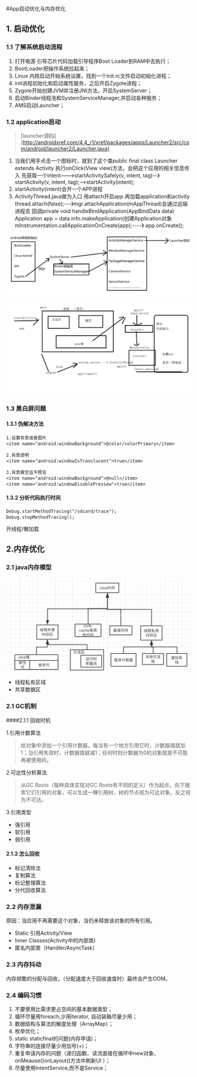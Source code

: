 #App启动优化与内存优化

## 1. 启动优化

### 1.1 了解系统启动流程

1. 打开电源   引导芯片代码加载引导程序Boot Loader到RAM中去执行；
2. BootLoader把操作系统拉起来；
3. Linux 内核启动开始系统设置，找到一个init.rc文件启动初始化进程；
4. init进程初始化和启动属性服务，之后开启Zygote进程；
5. Zygote开始创建JVM并注册JNI方法，开启SystemServer；
6. 启动Binder线程沲和SystemServiceManager,并启动各种服务；
7. AMS启动Launcher；

### 1.2 application启动
> [launcher源码]{http://androidxref.com/4.4_r1/xref/packages/apps/Launcher2/src/com/android/launcher2/Launcher.java}

1. 当我们用手点击一个图标时，就到了这个类public final class Launcher extends Activity
   执行onClick(View view)方法，会把这个应用的相关信息传入
   先获取一个intent--->startActivitySafely(v, intent, tag)--》startActivity(v, intent, tag);-->startActivity(intent);
2. startActivity(intent)会开一个APP进程
3. ActivityThread.java做为入口     用attach开启app    再加载application和activity
   thread.attach(false);---》mgr.attachApplication(mAppThread)会通过远端进程去
   回调private void handleBindApplication(AppBindData data)
   						Application app = data.info.makeApplication(创建Application对象
    						mInstrumentation.callApplicationOnCreate(app);----》 app.onCreate();



![](./img/1.png)

![](./img/2.png)

### 1.3 黑白屏问题

#### 1.3.1 伪解决方法

```
1.设置背景或者图片
<item name="android:windowBackground">@color/colorPrimary</item>
```

```
2.背景透明
<item name="android:windowIsTranslucent">true</item>
```

```
3.背景置空且不预览
<item name="android:windowBackground">@null</item>
<item name="android:windowDisablePreview">true</item>
```

#### 1.3.2 分析代码执行时间

```
Debug.startMethodTracing("/sdcard/trace");
Debug.stopMethodTracing();
```

开线程/懒加载



## 2.内存优化

### 2.1 java内存模型

![](./img/3.png)

* 线程私有区域
* 共享数据区

### 2.1 GC机制

####2.1.1 回收时机

1.引用计数算法

> 给对象中添加一个引用计数器，每当有一个地方引用它时，计数器值就加1；当引用失效时，计数器值就减1；任何时刻计数器为0的对象就是不可能再被使用的。

2.可达性分析算法

> 从GC Roots（每种具体实现对GC Roots有不同的定义）作为起点，向下搜索它们引用的对象，可以生成一棵引用树，树的节点视为可达对象，反之视为不可达。

3.引用类型

* 强引用
* 软引用
* 弱引用

#### 2.1.2 怎么回收

* 标记清除法
* 复制算法
* 标记整理算法
* 分代回收算法

### 2.2 内存泄漏

原因：当应用不再需要这个对象，当仍未释放该对象的所有引用。

* Static 引用Activity/View
* Inner Classes(Activity中的内部类)
* 匿名内部类（Handler/AsyncTask）

### 2.3 内存抖动

内存频繁的分配与回收，（分配速度大于回收速度时）最终会产生OOM。

### 2.4 编码习惯

1. 不要使用比需求更占空间的基本数据类型；
2. 循环尽量用foreach,少用iterator,   自动装箱尽量少用；
3. 数据结构与算法的解度处理（ArrayMap）；
4. 枚举优化；
5. static   staticfinal的问题(内存申请)；
6. 字符串的连接尽量少用加号(+)；
7. 重复申请内存的问题（递归函数、读流直接在循环中new对象、onMeause()onLayout()方法中刷新UI ）；
8. 尽量使用IntentService,而不是Service；
